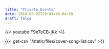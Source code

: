 ```yaml
---
title: "Private Events"
date: 2018-03-22T20:03:46-04:00
draft: false
---
```


{{< youtube F9e7eCB-jKk >}}

{{< get-csv "/static/files/cover-song-list.csv" >}}
